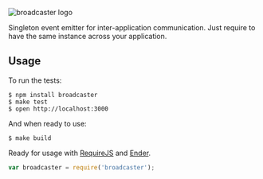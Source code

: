 ![broadcaster logo](http://img600.imageshack.us/img600/7761/broadcaster.png)

Singleton event emitter for inter-application communication.  Just require to have the same instance across your application.


## Usage

To run the tests:

    $ npm install broadcaster
    $ make test
    $ open http://localhost:3000

And when ready to use:

    $ make build

Ready for usage with [RequireJS](https://github.com/jrburke/requirejs) and [Ender](https://github.com/ender-js/Ender).

```js
var broadcaster = require('broadcaster'); 
```
